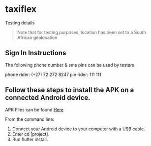 # taxiflex

Testing details 
>Note that for testing purposes, location has been set to a South African  geolocation

## Sign In Instructions
The following phone number & sms pins can be used by testers

phone rider: (+27) 72 272 8247
pin rider: 111 111

## Follow these steps to install the APK on a connected Android device.

APK Files can be found  [Here](https://drive.google.com/drive/folders/1cayXb__nC5DxbRRrAXE17XFjl8BKDoNi?usp=sharing)

From the command line:

1. Connect your Android device to your computer with a USB cable.
2. Enter cd [project].
3. Run flutter install.

